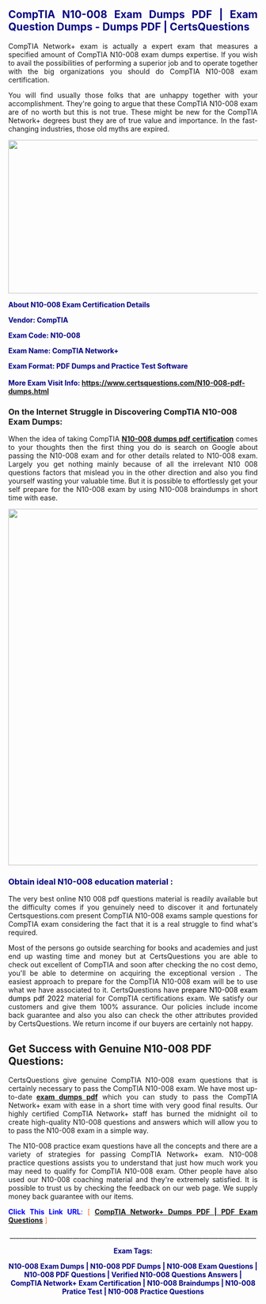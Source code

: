 <h2 style="text-align: justify;"><span style="color: #000080;">CompTIA N10-008 Exam Dumps PDF | Exam Question Dumps - Dumps PDF | CertsQuestions</span></h2>
<p style="text-align: justify;">CompTIA Network+ exam is actually a expert exam that measures a specified amount of CompTIA  N10-008 exam dumps expertise. If you wish to avail the possibilities of performing a superior job and to operate together with the big organizations you should do CompTIA N10-008 exam certification.</p>
<p style="text-align: justify;">You will find usually those folks that are unhappy together with your accomplishment. They're going to argue that these CompTIA  N10-008 exam are of no worth but this is not true. These might be new for the CompTIA Network+ degrees bust they are of true value and importance. In the fast-changing industries, those old myths are expired.</p>
<p><img style="display: block; margin-left: auto; margin-right: auto;" src="https://i.imgur.com/eaP4ae9.png" width="840" height="310" /></p>
<p><span style="color: #000080;"><strong>About N10-008 Exam Certification Details</strong></span></p>
<p><span style="color: #000080;"><strong>Vendor: CompTIA<br /></strong></span></p>
<p><span style="color: #000080;"><strong>Exam Code: N10-008</strong></span></p>
<p><span style="color: #000080;"><strong>Exam Name: CompTIA Network+</strong></span></p>
<p><span style="color: #000080;"><strong>Exam Format: PDF Dumps and Practice Test Software<br /><br />More Exam Visit Info: <span style="color: #ff6600;"><a href="https://www.certsquestions.com/N10-008-pdf-dumps.html">https://www.certsquestions.com/N10-008-pdf-dumps.html</a></span></strong></span></p>
<h3>On the Internet Struggle in Discovering CompTIA N10-008 Exam Dumps:</h3>
<p style="text-align: justify;">When the idea of taking CompTIA <a href="https://www.certsquestions.com/N10-008-pdf-dumps.html"><strong> N10-008 dumps pdf certification</strong></a> comes to your thoughts then the first thing you do is search on Google about passing the N10-008 exam and for other details related to N10-008 exam. Largely you get nothing mainly because of all the irrelevant N10 008 questions factors that mislead you in the other direction and also you find yourself wasting your valuable time. But it is possible to effortlessly get your self prepare for the N10-008 exam by using N10-008 braindumps in short time with ease.</p>
<p><a href="https://www.certsquestions.com/N10-008-pdf-dumps.html"><img style="display: block; margin-left: auto; margin-right: auto;" src="https://i.imgur.com/pxhoKQ2.png" width="720" /></a></p>
<h3><span style="color: #000080;">Obtain ideal  N10-008 education material :</span></h3>
<p style="text-align: justify;">The very best online N10 008 pdf questions material is readily available but the difficulty comes if you genuinely need to discover it and fortunately Certsquestions.com present CompTIA N10-008 exams sample questions for CompTIA  exam considering the fact that it is a real struggle to find what's required.</p>
<p style="text-align: justify;">Most of the persons go outside searching for books and academies and just end up wasting time and money but at CertsQuestions you are able to check out excellent of CompTIA  and soon after checking the no cost demo, you'll be able to determine on acquiring the exceptional version . The easiest approach to prepare for the CompTIA N10-008 exam will be to use what we have associated to it. CertsQuestions have <span style="color: #000000;">prepare N10-008 exam dumps pdf 2022</span> material for CompTIA certifications exam. We satisfy our customers and give them 100% assurance. Our policies include income back guarantee and also you also can check the other attributes provided by CertsQuestions. We return income if our buyers are certainly not happy.</p>
<h2>Get Success with Genuine N10-008 PDF Questions:</h2>
<p style="text-align: justify;">CertsQuestions give genuine CompTIA N10-008 exam questions that is certainly necessary to pass the CompTIA  N10-008 exam. We have most up-to-date<strong>&nbsp;<a href="https://www.certsquestions.com/">exam dumps pdf</a></strong>&nbsp;which you can study to pass the CompTIA Network+ exam with ease in a short time with very good final results. Our highly certified CompTIA Network+ staff has burned the midnight oil to create high-quality N10-008 questions and answers which will allow you to to pass the N10-008 exam in a simple way.</p>
<p style="text-align: justify;">The N10-008 practice exam questions have all the concepts and there are a variety of strategies for passing CompTIA Network+ exam. N10-008 practice questions assists you to understand that just how much work you may need to qualify for CompTIA  N10-008 exam. Other people have also used our N10-008 coaching material and they're extremely satisfied. It is possible to trust us by checking the feedback on our web page. We supply money back guarantee with our items.</p>
<p style="text-align: justify;"><span style="color: #0000ff;"><strong>Click This Link URL</strong>:</span> <span style="color: #ff6600;">[ <strong><a href="https://www.certsquestions.com/comptia-network-plus-certification.html">CompTIA Network+ Dumps PDF | PDF Exam Questions</a></strong> ]</span></p>
<p style="text-align: center;">______________________________________________________________________________</p>
<p style="text-align: center;"><span style="color: #000080;"><strong>Exam Tags:</strong></span></p>
<p style="text-align: center;"><span style="color: #000080;"><strong>N10-008 Exam Dumps | N10-008 PDF Dumps | N10-008 Exam Questions | N10-008 PDF Questions | Verified N10-008 Questions Answers | CompTIA Network+ Exam Certification | N10-008 Braindumps | N10-008 Pratice Test | N10-008 Practice Questions</strong></span></p>
